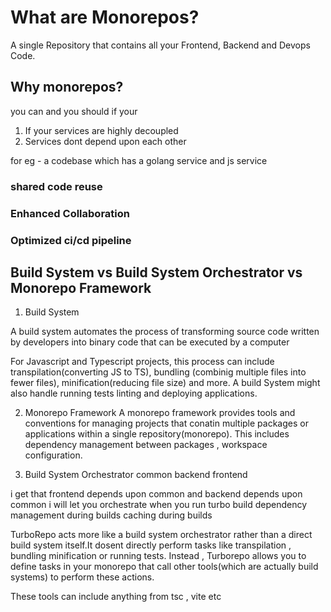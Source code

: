 # What are Monorepos?

A single Repository that contains all your Frontend, Backend and Devops Code.

## Why monorepos?

you can and you should if your

1. If your services are highly decoupled
2. Services dont depend upon each other

for eg - a codebase which has a golang service and js service

### shared code reuse

### Enhanced Collaboration

### Optimized ci/cd pipeline

## Build System vs Build System Orchestrator vs Monorepo Framework

1. Build System

A build system automates the process of transforming source code written by developers into binary code that can be executed by a computer

For Javascript and Typescript projects, this process can include transpilation(converting JS to TS), bundling (combinig multiple files into fewer files), minification(reducing file size) and more. A build System might also handle running tests linting and deploying applications.

2.  Monorepo Framework
    A monorepo framework provides tools and conventions for managing projects that conatin multiple packages or applications within a single repository(monorepo). This includes dependency management between packages , workspace configuration.

3.  Build System Orchestrator
    common
    backend
    frontend

i get that frontend depends upon common and backend depends upon common
i will let you orchestrate when you run turbo build
dependency management during builds
caching during builds

TurboRepo acts more like a build system orchestrator rather than a direct build system itself.It dosent directly perform tasks like transpilation , bundling minification or running tests. Instead , Turborepo allows you to define tasks in your monorepo that call other tools(which are actually build systems) to perform these actions.

These tools can include anything from tsc , vite etc
